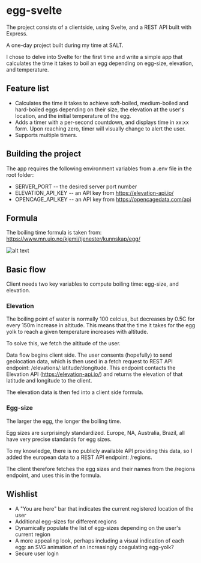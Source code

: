 # egg-svelte
The project consists of a clientside, using Svelte, and a REST API built with Express.

A one-day project built during my time at SALT. 

I chose to delve into Svelte for the first time and write a simple app that calculates the time it takes to boil an egg depending on egg-size, elevation, and temperature.

## Feature list

* Calculates the time it takes to achieve soft-boiled, medium-boiled and hard-boiled eggs depending on their size, the elevation at the user's location, and the initial temperature of the egg.
* Adds a timer with a per-second countdown, and displays time in xx:xx form. Upon reaching zero, timer will visually change to alert the user.
* Supports multiple timers.

## Building the project

The app requires the following environment variables from a .env file in the root folder:

* SERVER_PORT -- the desired server port number
* ELEVATION_API_KEY -- an API key from https://elevation-api.io/
* OPENCAGE_API_KEY -- an API key from https://opencagedata.com/api

## Formula

The boiling time formula is taken from: https://www.mn.uio.no/kjemi/tjenester/kunnskap/egg/

![alt text](https://www.mn.uio.no/kjemi/tjenester/kunnskap/egg/formel.jpg "Egg-boiling formula")

## Basic flow

Client needs two key variables to compute boiling time: egg-size, and elevation.

### Elevation

The boiling point of water is normally 100 celcius, but decreases by 0.5C for every 150m increase in altitude. This means that the time it takes for the egg yolk to reach a given temperature increases with altitude.

To solve this, we fetch the altitude of the user.

Data flow begins client side. The user consents (hopefully) to send geolocation data, which is then used in a fetch request to REST API endpoint: /elevations/:latitude/:longitude. This endpoint contacts the Elevation API (https://elevation-api.io/) and returns the elevation of that latitude and longitude to the client.

The elevation data is then fed into a client side formula. 

### Egg-size

The larger the egg, the longer the boiling time.

Egg sizes are surprisingly standardized. Europe, NA, Australia, Brazil, all have very precise standards for egg sizes.

To my knowledge, there is no publicly available API providing this data, so I added the european data to a REST API endpoint: /regions.

The client therefore fetches the egg sizes and their names from the /regions endpoint, and uses this in the formula.

## Wishlist

* A "You are here" bar that indicates the current registered location of the user
* Additional egg-sizes for different regions
* Dynamically populate the list of egg-sizes depending on the user's current region
* A more appealing look, perhaps including a visual indication of each egg: an SVG animation of an increasingly coagulating egg-yolk?
* Secure user login

